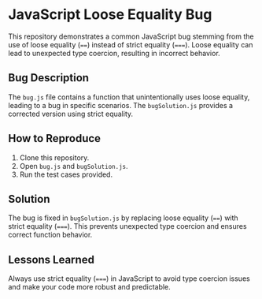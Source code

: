 # JavaScript Loose Equality Bug

This repository demonstrates a common JavaScript bug stemming from the use of loose equality (`==`) instead of strict equality (`===`). Loose equality can lead to unexpected type coercion, resulting in incorrect behavior.

## Bug Description
The `bug.js` file contains a function that unintentionally uses loose equality, leading to a bug in specific scenarios. The `bugSolution.js` provides a corrected version using strict equality.

## How to Reproduce
1. Clone this repository.
2. Open `bug.js` and `bugSolution.js`.
3. Run the test cases provided.

## Solution
The bug is fixed in `bugSolution.js` by replacing loose equality (`==`) with strict equality (`===`). This prevents unexpected type coercion and ensures correct function behavior.

## Lessons Learned
Always use strict equality (`===`) in JavaScript to avoid type coercion issues and make your code more robust and predictable.